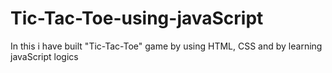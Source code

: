 # Tic-Tac-Toe-using-javaScript
In this i have built "Tic-Tac-Toe" game by using HTML, CSS and by learning javaScript logics
